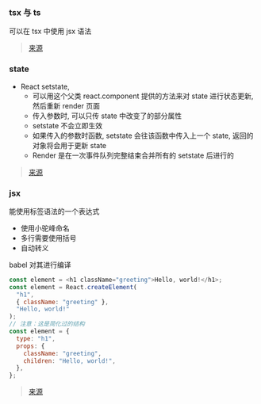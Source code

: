 ### tsx 与 ts

可以在 tsx 中使用 jsx 语法

> [来源](https://stackoverflow.com/questions/34224007/is-there-any-downside-to-using-tsx-instead-of-ts-all-the-times-in-typescript)

### state

- React setstate,
  - 可以用这个父类 react.component 提供的方法来对 state 进行状态更新, 然后重新 render 页面
  - 传入参数时, 可以只传 state 中改变了的部分属性
  - setstate 不会立即生效
  - 如果传入的参数时函数, setstate 会往该函数中传入上一个 state, 返回的对象将会用于更新 state
  - Render 是在一次事件队列完整结束合并所有的 setstate 后进行的

> [来源](http://huziketang.mangojuice.top/books/react/lesson10)

### jsx

能使用标签语法的一个表达式

- 使用小驼峰命名
- 多行需要使用括号
- 自动转义

babel 对其进行编译

```javascript
const element = <h1 className="greeting">Hello, world!</h1>;
const element = React.createElement(
  "h1",
  { className: "greeting" },
  "Hello, world!"
);
// 注意：这是简化过的结构
const element = {
  type: "h1",
  props: {
    className: "greeting",
    children: "Hello, world!",
  },
};
```

> [来源](https://zh-hans.reactjs.org/docs/introducing-jsx.html)
